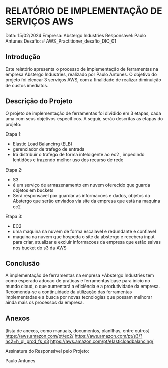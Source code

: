 # RELATÓRIO DE IMPLEMENTAÇÃO DE SERVIÇOS AWS

Data: 15/02/2024
Empresa: Abstergo Industries 
Responsável: Paulo Antunes
Desafio: # AWS_Practitioner_desafio_DIO_01


## Introdução
Este relatório apresenta o processo de implementação de ferramentas na empresa Abstergo Industries, realizado por Paulo Antunes. O objetivo do projeto foi elencar 3 serviços AWS, com a finalidade de realizar diminuição de custos imediatos.

## Descrição do Projeto
O projeto de implementação de ferramentas foi dividido em 3 etapas, cada uma com seus objetivos específicos. A seguir, serão descritas as etapas do projeto:

Etapa 1: 
- Elastic Load Balancing (ELB)
- gerenciador de trafego de entrada
- Irá distribuir o trafego de forma inteloigente ao ec2 , impedindo lentidões e trazendo melhor uso dos recurso de rede

Etapa 2: 
- S3
- é um serviço de armazenamento em nuvem oferecido que guarda objetos em buckets
- Será responsavel por guardar as informacoes e dados, objetos da Abstergo que serão enviados via site da empresa que está na maquina ec2

Etapa 3: 
- EC2
- uma maquina na nuvem de forma escalavel e redundante e confiavel
- maquina na nuvem que hospeda o site da abstergo e recebera input para criar, atualizar  e excluir informacoes da empresa que estão salvas nos bucket do s3 da AWS



## Conclusão
A implementação de ferramentas na empresa *Abstergo Industries tem como esperado adocao de praticas e ferramentas base para inicio no mundo cloud, o que aumentará a eficiência e a produtividade da empresa. Recomenda-se a continuidade da utilização das ferramentas implementadas e a busca por novas tecnologias que possam melhorar ainda mais os processos da empresa.

## Anexos

[lista de anexos, como manuais, documentos, planilhas, entre outros]
https://aws.amazon.com/pt/ec2/
https://aws.amazon.com/pt/s3/?nc2=h_ql_prod_fs_s3
https://aws.amazon.com/pt/elasticloadbalancing/

Assinatura do Responsável pelo Projeto:

Paulo Antunes
